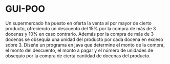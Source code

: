 # GUI-POO
Un supermercado ha puesto en oferta la venta al por mayor de cierto producto, ofreciendo un descuento del 15% por la compra de más de 3 docenas y 10% en caso contrario. Además por la compra de más de 3 docenas se obsequia una unidad del producto por cada docena en exceso sobre 3. Diseñe un programa en java que determine el monto de la compra, el monto del descuento, el monto a pagar y el número de unidades de obsequio por la compra de cierta cantidad de docenas del producto.
